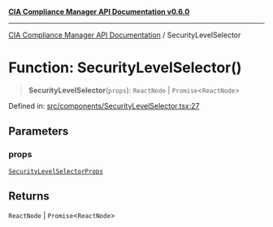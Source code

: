 [**CIA Compliance Manager API Documentation v0.6.0**](../README.md)

***

[CIA Compliance Manager API Documentation](../globals.md) / SecurityLevelSelector

# Function: SecurityLevelSelector()

> **SecurityLevelSelector**(`props`): `ReactNode` \| `Promise`\<`ReactNode`\>

Defined in: [src/components/SecurityLevelSelector.tsx:27](https://github.com/Hack23/cia-compliance-manager/blob/main/src/components/SecurityLevelSelector.tsx#L27)

## Parameters

### props

[`SecurityLevelSelectorProps`](../interfaces/SecurityLevelSelectorProps.md)

## Returns

`ReactNode` \| `Promise`\<`ReactNode`\>

